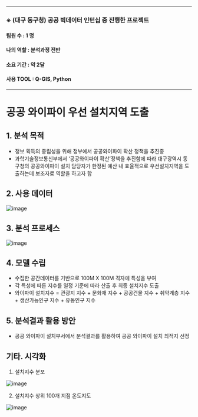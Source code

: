 ***
### ※ (대구 동구청) 공공 빅데이터 인턴십 중 진행한 프로젝트
#### 팀원 수 : 1 명
#### 나의 역할 : 분석과정 전반
#### 소요 기간 : 약 2달
#### 사용 TOOL : Q-GIS, Python
***
# 공공 와이파이 우선 설치지역 도출

## 1. 분석 목적
* 정보 획득의 중립성을 위해 정부에서 공공와이파이 확산 정책을 추진중
* 과학기술정보통신부에서 ‘공공와이파이 확산’정책을 추진함에 따라 대구광역시 동구청의 공공와이파이 설치 담당자가 한정된 예산 내 효율적으로 우선설치지역을 도출하는데 보조자료 역할을 하고자 함

## 2. 사용 데이터
![image](https://user-images.githubusercontent.com/46258393/109467268-49716b00-7aae-11eb-84f0-8516fde7aa31.png)


## 3. 분석 프로세스
![image](https://user-images.githubusercontent.com/46258393/109467311-5aba7780-7aae-11eb-962c-3e153d54ab07.png)


## 4. 모델 수립
* 수집한 공간데이터를 기반으로 100M X 100M 격자에 특성을 부여
* 각 특성에 따른 지수를 일정 기준에 따라 산출 후 최종 설치지수 도출
* 와이파이 설치지수 = 관광지 지수 + 문화재 지수 + 공공건물 지수 + 취약계층 지수 + 생산가능인구 지수 + 유동인구 지수

## 5. 분석결과 활용 방안
* 공공 와이파이 설치부서에서 분석결과를 활용하여 공공 와이파이 설치 최적지 선정


## 기타. 시각화
1. 설치지수 분포  


![image](https://user-images.githubusercontent.com/46258393/109467872-2a270d80-7aaf-11eb-8e58-aa9bb94d4476.png)

2. 설치지수 상위 100개 지점 온도지도  


![image](https://user-images.githubusercontent.com/46258393/109467972-52167100-7aaf-11eb-80db-3f6cf24a8c3c.png)


